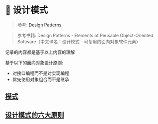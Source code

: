 # 🧩 设计模式

> 参考: [Design Patterns](https://www.runoob.com/design-pattern/design-pattern-intro.html)

> 参考书籍: Design Patterns - Elements of Reusable Object-Oriented Software（中文译名：设计模式 - 可复用的面向对象软件元素）

记录的内容都是基于以上内容的理解

基于以下的面向对象设计原则:

- 对接口编程而不是对实现编程
- 优先使用对象组合而不是继承

## [模式](./pattern/pattern.md)

## [设计模式的六大原则](./principle/principle.md)
